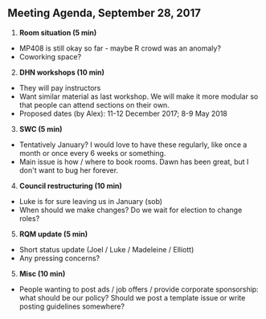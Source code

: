## Meeting Agenda, September 28, 2017

1. **Room situation (5 min)**
 * MP408 is still okay so far - maybe R crowd was an anomaly?
 * Coworking space?

2. **DHN workshops (10 min)**
 * They will pay instructors
 * Want similar material as last workshop. 
 We will make it more modular so that people can attend sections on their own.
 * Proposed dates (by Alex): 11-12 December 2017; 8-9 May 2018

3. **SWC (5 min)**
 * Tentatively January? 
 I would love to have these regularly, like once a month or once every 6 weeks or something.
 * Main issue is how / where to book rooms. Dawn has been great, but I don't want to bug her forever.
 
4. **Council restructuring (10 min)**
 * Luke is for sure leaving us in January (sob)
 * When should we make changes? Do we wait for election to change roles?

5. **RQM update (5 min)**
 * Short status update (Joel / Luke / Madeleine / Elliott) 
 * Any pressing concerns? 

5. **Misc (10 min)**
 * People wanting to post ads / job offers / provide corporate sponsorship: what should be our policy? 
 Should we post a template issue or write posting guidelines somewhere?
